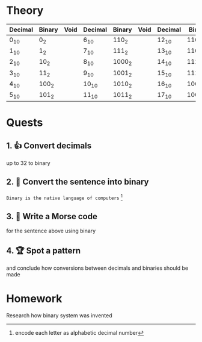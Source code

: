 # Theory

| Decimal        | Binary          | Void | Decimal         | Binary           | Void | Decimal         | Binary            |
| -------------- | --------------- | ---- | --------------- | ---------------- | ---- | --------------- | ----------------- |
| 0<sub>10</sub> | 0<sub>2</sub>   |      | 6<sub>10</sub>  | 110<sub>2</sub>  |      | 12<sub>10</sub> | 1100<sub>2</sub>  |
| 1<sub>10</sub> | 1<sub>2</sub>   |      | 7<sub>10</sub>  | 111<sub>2</sub>  |      | 13<sub>10</sub> | 1101<sub>2</sub>  |
| 2<sub>10</sub> | 10<sub>2</sub>  |      | 8<sub>10</sub>  | 1000<sub>2</sub> |      | 14<sub>10</sub> | 1110<sub>2</sub>  |
| 3<sub>10</sub> | 11<sub>2</sub>  |      | 9<sub>10</sub>  | 1001<sub>2</sub> |      | 15<sub>10</sub> | 1111<sub>2</sub>  |
| 4<sub>10</sub> | 100<sub>2</sub> |      | 10<sub>10</sub> | 1010<sub>2</sub> |      | 16<sub>10</sub> | 10000<sub>2</sub> |
| 5<sub>10</sub> | 101<sub>2</sub> |      | 11<sub>10</sub> | 1011<sub>2</sub> |      | 17<sub>10</sub> | 10001<sub>2</sub> |
# Quests

## 1. 👍 Convert decimals
 up to 32 to binary
## 2. 🔑 Convert the sentence into binary 
`Binary is the native language of computers` [^1]

[^1]:encode each letter as alphabetic decimal number
## 3. 🏅️ Write a Morse code
 for the sentence above using binary
## 4. 🏆 Spot a pattern
 and conclude how conversions between decimals and binaries should be made
# Homework
Research how binary system was invented

